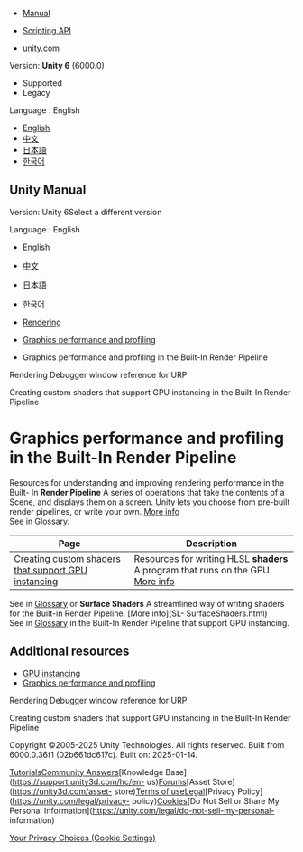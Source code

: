 [](https://docs.unity3d.com)

  * [Manual](../Manual/index.html)
  * [Scripting API](../ScriptReference/index.html)

  * [unity.com](https://unity.com/)

Version: **Unity 6** (6000.0)

  * Supported
  * Legacy

Language : English

  * [English](/Manual/graphics-performance-birp.html)
  * [中文](/cn/current/Manual/graphics-performance-birp.html)
  * [日本語](/ja/current/Manual/graphics-performance-birp.html)
  * [한국어](/kr/current/Manual/graphics-performance-birp.html)

[](https://docs.unity3d.com)

## Unity Manual

Version: Unity 6Select a different version

Language : English

  * [English](/Manual/graphics-performance-birp.html)
  * [中文](/cn/current/Manual/graphics-performance-birp.html)
  * [日本語](/ja/current/Manual/graphics-performance-birp.html)
  * [한국어](/kr/current/Manual/graphics-performance-birp.html)

  * [Rendering](rendering-and-post-processing.html)
  * [Graphics performance and profiling](graphics-performance-profiling.html)
  * Graphics performance and profiling in the Built-In Render Pipeline

[](urp/features/rendering-debugger-reference.html)

Rendering Debugger window reference for URP

[](gpu-instancing-shader.html)

Creating custom shaders that support GPU instancing in the Built-In Render
Pipeline

# Graphics performance and profiling in the Built-In Render Pipeline

Resources for understanding and improving rendering performance in the Built-
In **Render Pipeline** A series of operations that take the contents of a
Scene, and displays them on a screen. Unity lets you choose from pre-built
render pipelines, or write your own. [More info](render-pipelines.html)  
See in [Glossary](Glossary.html#Renderpipeline).

**Page** | **Description**  
---|---  
[Creating custom shaders that support GPU instancing](gpu-instancing-shader.html) | Resources for writing HLSL **shaders** A program that runs on the GPU. [More info](Shaders.html)  
See in [Glossary](Glossary.html#Shader) or **Surface Shaders** A streamlined
way of writing shaders for the Built-in Render Pipeline. [More info](SL-
SurfaceShaders.html)  
See in [Glossary](Glossary.html#SurfaceShader) in the Built-In Render Pipeline
that support GPU instancing.  
  
## Additional resources

  * [GPU instancing](GPUInstancing-landing.html)
  * [Graphics performance and profiling](graphics-performance-profiling.html)

[](urp/features/rendering-debugger-reference.html)

Rendering Debugger window reference for URP

[](gpu-instancing-shader.html)

Creating custom shaders that support GPU instancing in the Built-In Render
Pipeline

Copyright ©2005-2025 Unity Technologies. All rights reserved. Built from
6000.0.36f1 (02b661dc617c). Built on: 2025-01-14.

[Tutorials](https://learn.unity.com/)[Community
Answers](https://answers.unity3d.com)[Knowledge
Base](https://support.unity3d.com/hc/en-
us)[Forums](https://forum.unity3d.com)[Asset Store](https://unity3d.com/asset-
store)[Terms of
use](https://docs.unity3d.com/Manual/TermsOfUse.html)[Legal](https://unity.com/legal)[Privacy
Policy](https://unity.com/legal/privacy-
policy)[Cookies](https://unity.com/legal/cookie-policy)[Do Not Sell or Share
My Personal Information](https://unity.com/legal/do-not-sell-my-personal-
information)

[Your Privacy Choices (Cookie Settings)](javascript:void\(0\);)

